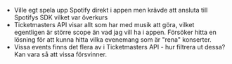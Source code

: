- Ville egt spela upp Spotify direkt i appen men krävde att ansluta till Spotifys SDK vilket var överkurs
- Ticketmasters API visar allt som har med musik att göra, vilket egentligen är större scope än vad jag vill ha i 
  appen. Försöker hitta en lösning för att kunna hitta vilka evenemang som är "rena" konserter.
- Vissa events finns det flera av i Ticketmasters API - hur filtrera ut dessa? Kan vara så att vissa försvinner.
